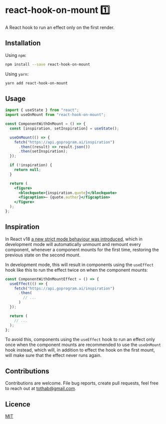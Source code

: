 # react-hook-on-mount 1️⃣

A React hook to run an effect only on the first render.

## Installation

Using `npm`:

```sh
npm install --save react-hook-on-mount
```

Using `yarn`:

```sh
yarn add react-hook-on-mount
```

## Usage

```jsx
import { useState } from "react";
import useOnMount from "react-hook-on-mount";

const ComponentWithOnMount = () => {
  const [inspiration, setInspiration] = useState();

  useOnMount(() => {
    fetch("https://api.goprogram.ai/inspiration")
      .then((result) => result.json())
      .then(setInspiration);
  });

  if (!inspiration) {
    return null;
  }

  return (
    <figure>
      <blockquote>{inspiration.quote}</blockquote>
      <figcaption>— {quote.author}</figcaption>
    </figure>
  );
};
```

## Inspiration

In React v18 [a new strict mode behaviour was introduced](https://reactjs.org/blog/2022/03/29/react-v18.html#new-strict-mode-behaviors), which in development mode will automatically unmount and remount every component, whenever a component mounts for the first time, restoring the previous state on the second mount.

In development mode, this will result in components using the `useEffect` hook like this to run the effect twice on when the component mounts:

```jsx
const ComponentWithOnMountEffect = () => {
  useEffect(() => {
    fetch("https://api.goprogram.ai/inspiration")
      .then(
        // ...
      )
  });

  return (
    // ...
  );
};
```

To avoid this, components using the `useEffect` hook to run an effect only once when the component mounts are recommended to use the `useOnMount` hook instead, which will, in addition to effect the hook on the first mount, will make sure that the effect never runs again.

## Contributions

Contributions are welcome. File bug reports, create pull requests, feel free to reach out at tothab@gmail.com.

## Licence

[MIT](./LICENSE)
